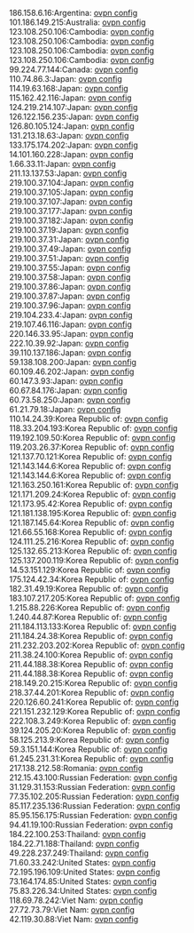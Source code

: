 186.158.6.16:Argentina: [ovpn config](vpn/186_158_6_16.ovpn)  
101.186.149.215:Australia: [ovpn config](vpn/101_186_149_215.ovpn)  
123.108.250.106:Cambodia: [ovpn config](vpn/123_108_250_106.ovpn)  
123.108.250.106:Cambodia: [ovpn config](vpn/123_108_250_106.ovpn)  
123.108.250.106:Cambodia: [ovpn config](vpn/123_108_250_106.ovpn)  
123.108.250.106:Cambodia: [ovpn config](vpn/123_108_250_106.ovpn)  
99.224.77.144:Canada: [ovpn config](vpn/99_224_77_144.ovpn)  
110.74.86.3:Japan: [ovpn config](vpn/110_74_86_3.ovpn)  
114.19.63.168:Japan: [ovpn config](vpn/114_19_63_168.ovpn)  
115.162.42.116:Japan: [ovpn config](vpn/115_162_42_116.ovpn)  
124.219.214.107:Japan: [ovpn config](vpn/124_219_214_107.ovpn)  
126.122.156.235:Japan: [ovpn config](vpn/126_122_156_235.ovpn)  
126.80.105.124:Japan: [ovpn config](vpn/126_80_105_124.ovpn)  
131.213.18.63:Japan: [ovpn config](vpn/131_213_18_63.ovpn)  
133.175.174.202:Japan: [ovpn config](vpn/133_175_174_202.ovpn)  
14.101.160.228:Japan: [ovpn config](vpn/14_101_160_228.ovpn)  
1.66.33.11:Japan: [ovpn config](vpn/1_66_33_11.ovpn)  
211.13.137.53:Japan: [ovpn config](vpn/211_13_137_53.ovpn)  
219.100.37.104:Japan: [ovpn config](vpn/219_100_37_104.ovpn)  
219.100.37.105:Japan: [ovpn config](vpn/219_100_37_105.ovpn)  
219.100.37.107:Japan: [ovpn config](vpn/219_100_37_107.ovpn)  
219.100.37.177:Japan: [ovpn config](vpn/219_100_37_177.ovpn)  
219.100.37.182:Japan: [ovpn config](vpn/219_100_37_182.ovpn)  
219.100.37.19:Japan: [ovpn config](vpn/219_100_37_19.ovpn)  
219.100.37.31:Japan: [ovpn config](vpn/219_100_37_31.ovpn)  
219.100.37.49:Japan: [ovpn config](vpn/219_100_37_49.ovpn)  
219.100.37.51:Japan: [ovpn config](vpn/219_100_37_51.ovpn)  
219.100.37.55:Japan: [ovpn config](vpn/219_100_37_55.ovpn)  
219.100.37.58:Japan: [ovpn config](vpn/219_100_37_58.ovpn)  
219.100.37.86:Japan: [ovpn config](vpn/219_100_37_86.ovpn)  
219.100.37.87:Japan: [ovpn config](vpn/219_100_37_87.ovpn)  
219.100.37.96:Japan: [ovpn config](vpn/219_100_37_96.ovpn)  
219.104.233.4:Japan: [ovpn config](vpn/219_104_233_4.ovpn)  
219.107.46.116:Japan: [ovpn config](vpn/219_107_46_116.ovpn)  
220.146.33.95:Japan: [ovpn config](vpn/220_146_33_95.ovpn)  
222.10.39.92:Japan: [ovpn config](vpn/222_10_39_92.ovpn)  
39.110.137.186:Japan: [ovpn config](vpn/39_110_137_186.ovpn)  
59.138.108.200:Japan: [ovpn config](vpn/59_138_108_200.ovpn)  
60.109.46.202:Japan: [ovpn config](vpn/60_109_46_202.ovpn)  
60.147.3.93:Japan: [ovpn config](vpn/60_147_3_93.ovpn)  
60.67.84.176:Japan: [ovpn config](vpn/60_67_84_176.ovpn)  
60.73.58.250:Japan: [ovpn config](vpn/60_73_58_250.ovpn)  
61.21.79.18:Japan: [ovpn config](vpn/61_21_79_18.ovpn)  
110.14.24.39:Korea Republic of: [ovpn config](vpn/110_14_24_39.ovpn)  
118.33.204.193:Korea Republic of: [ovpn config](vpn/118_33_204_193.ovpn)  
119.192.109.50:Korea Republic of: [ovpn config](vpn/119_192_109_50.ovpn)  
119.203.26.37:Korea Republic of: [ovpn config](vpn/119_203_26_37.ovpn)  
121.137.70.121:Korea Republic of: [ovpn config](vpn/121_137_70_121.ovpn)  
121.143.144.6:Korea Republic of: [ovpn config](vpn/121_143_144_6.ovpn)  
121.143.144.6:Korea Republic of: [ovpn config](vpn/121_143_144_6.ovpn)  
121.163.250.161:Korea Republic of: [ovpn config](vpn/121_163_250_161.ovpn)  
121.171.209.24:Korea Republic of: [ovpn config](vpn/121_171_209_24.ovpn)  
121.173.95.42:Korea Republic of: [ovpn config](vpn/121_173_95_42.ovpn)  
121.181.138.195:Korea Republic of: [ovpn config](vpn/121_181_138_195.ovpn)  
121.187.145.64:Korea Republic of: [ovpn config](vpn/121_187_145_64.ovpn)  
121.66.55.168:Korea Republic of: [ovpn config](vpn/121_66_55_168.ovpn)  
124.111.25.216:Korea Republic of: [ovpn config](vpn/124_111_25_216.ovpn)  
125.132.65.213:Korea Republic of: [ovpn config](vpn/125_132_65_213.ovpn)  
125.137.200.119:Korea Republic of: [ovpn config](vpn/125_137_200_119.ovpn)  
14.53.151.129:Korea Republic of: [ovpn config](vpn/14_53_151_129.ovpn)  
175.124.42.34:Korea Republic of: [ovpn config](vpn/175_124_42_34.ovpn)  
182.31.49.19:Korea Republic of: [ovpn config](vpn/182_31_49_19.ovpn)  
183.107.217.205:Korea Republic of: [ovpn config](vpn/183_107_217_205.ovpn)  
1.215.88.226:Korea Republic of: [ovpn config](vpn/1_215_88_226.ovpn)  
1.240.44.87:Korea Republic of: [ovpn config](vpn/1_240_44_87.ovpn)  
211.184.113.133:Korea Republic of: [ovpn config](vpn/211_184_113_133.ovpn)  
211.184.24.38:Korea Republic of: [ovpn config](vpn/211_184_24_38.ovpn)  
211.232.203.202:Korea Republic of: [ovpn config](vpn/211_232_203_202.ovpn)  
211.38.24.100:Korea Republic of: [ovpn config](vpn/211_38_24_100.ovpn)  
211.44.188.38:Korea Republic of: [ovpn config](vpn/211_44_188_38.ovpn)  
211.44.188.38:Korea Republic of: [ovpn config](vpn/211_44_188_38.ovpn)  
218.149.20.215:Korea Republic of: [ovpn config](vpn/218_149_20_215.ovpn)  
218.37.44.201:Korea Republic of: [ovpn config](vpn/218_37_44_201.ovpn)  
220.126.60.241:Korea Republic of: [ovpn config](vpn/220_126_60_241.ovpn)  
221.151.232.129:Korea Republic of: [ovpn config](vpn/221_151_232_129.ovpn)  
222.108.3.249:Korea Republic of: [ovpn config](vpn/222_108_3_249.ovpn)  
39.124.205.20:Korea Republic of: [ovpn config](vpn/39_124_205_20.ovpn)  
58.125.213.9:Korea Republic of: [ovpn config](vpn/58_125_213_9.ovpn)  
59.3.151.144:Korea Republic of: [ovpn config](vpn/59_3_151_144.ovpn)  
61.245.231.31:Korea Republic of: [ovpn config](vpn/61_245_231_31.ovpn)  
217.138.212.58:Romania: [ovpn config](vpn/217_138_212_58.ovpn)  
212.15.43.100:Russian Federation: [ovpn config](vpn/212_15_43_100.ovpn)  
31.129.31.153:Russian Federation: [ovpn config](vpn/31_129_31_153.ovpn)  
77.35.102.205:Russian Federation: [ovpn config](vpn/77_35_102_205.ovpn)  
85.117.235.136:Russian Federation: [ovpn config](vpn/85_117_235_136.ovpn)  
85.95.156.175:Russian Federation: [ovpn config](vpn/85_95_156_175.ovpn)  
94.41.19.100:Russian Federation: [ovpn config](vpn/94_41_19_100.ovpn)  
184.22.100.253:Thailand: [ovpn config](vpn/184_22_100_253.ovpn)  
184.22.71.188:Thailand: [ovpn config](vpn/184_22_71_188.ovpn)  
49.228.237.249:Thailand: [ovpn config](vpn/49_228_237_249.ovpn)  
71.60.33.242:United States: [ovpn config](vpn/71_60_33_242.ovpn)  
72.195.196.109:United States: [ovpn config](vpn/72_195_196_109.ovpn)  
73.164.174.85:United States: [ovpn config](vpn/73_164_174_85.ovpn)  
75.83.226.34:United States: [ovpn config](vpn/75_83_226_34.ovpn)  
118.69.78.242:Viet Nam: [ovpn config](vpn/118_69_78_242.ovpn)  
27.72.73.79:Viet Nam: [ovpn config](vpn/27_72_73_79.ovpn)  
42.119.30.88:Viet Nam: [ovpn config](vpn/42_119_30_88.ovpn)  

